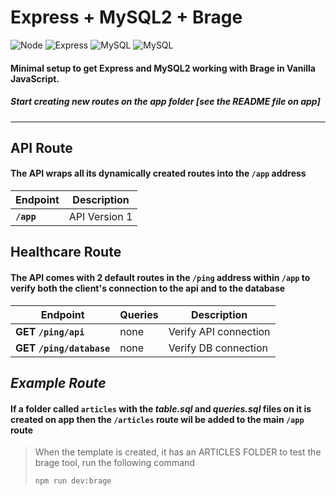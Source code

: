 # **Express + MySQL2 + Brage**

![Node](https://img.shields.io/badge/Node.js-43853D?style=for-the-badge&logo=node.js&logoColor=white) ![Express](https://img.shields.io/badge/Express.js-404D59?style=for-the-badge) ![MySQL](https://img.shields.io/badge/MySQL-005C84?style=for-the-badge&logo=mysql&logoColor=white) ![MySQL](https://img.shields.io/badge/JavaScript-F7DF1E?style=for-the-badge&logo=javascript&logoColor=black)

#### Minimal setup to get Express and MySQL2 working with Brage in Vanilla JavaScript.
##### Start creating new routes on the ***app*** folder [see the README file on app]
---

## API Route

#### The API wraps all its dynamically created routes into the `/app` address

| Endpoint  | Description | 
| ------ | ------ |
| **`/app`** | API Version 1 |

## Healthcare Route

#### The API comes with 2 default routes in the `/ping` address within `/app` to verify both the client's connection to the api and to the database

| Endpoint | Queries | Description | 
| ------ | ------ | ------ |
| **GET **`/ping/api`**** | none | Verify API connection |
| **GET **`/ping/database`**** | none | Verify DB connection |

## _Example Route_

#### If a folder called `articles` with the _table.sql_ and _queries.sql_ files on it is created on app then the `/articles` route wil be added to the main `/app` route 

> When the template is created, it has an ARTICLES FOLDER to test the brage tool, run the following command
>
> ```
> npm run dev:brage
> ```